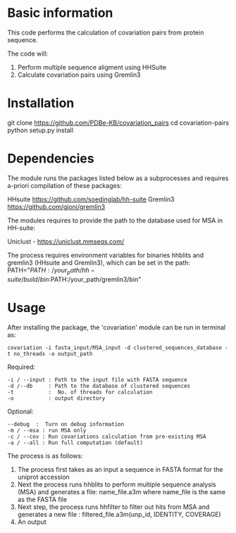 # Basic information

This code performs the calculation of covariation pairs from protein sequence. 

The code will: 
1) Perform multiple sequence aligment using HHSuite
2) Calculate covariation pairs using Gremlin3

# Installation

git clone https://github.com/PDBe-KB/covariation_pairs
cd covariation-pairs
python setup.py install

# Dependencies

The module runs the packages listed below as a subprocesses and requires a-priori compilation of these packages:

HHsuite   https://github.com/soedinglab/hh-suite
Gremlin3  https://github.com/gjoni/gremlin3

The modules requires to provide the path to the database used for MSA in HH-suite:

Uniclust - https://uniclust.mmseqs.com/

The process requires environment variables for binaries hhblits and gremlin3 (HHsuite and Gremlin3), which can be set in the path:
PATH="$PATH:/your_path/hh-suite/build/bin:$PATH:/your_path/gremlin3/bin"

# Usage

After installing the package, the 'covariation' module can be run in terminal as:

```
covariation -i fasta_input/MSA_input -d clustered_sequences_database -t no_threads -o output_path
```

Required:
```
-i / --input : Path to the input file with FASTA sequence 
-d /--db     : Path to the database of clustered sequences
-t           :  No. of threads for calculation
-o           : output directory 
```

Optional:

```
--debug  :  Turn on debug information
-m / --msa : run MSA only
-c / --cov : Run covariations calculation from pre-existing MSA
-a / --all : Run full computation (default)
```

The process is as follows:

1. The process first takes as an input a sequence in FASTA format for the uniprot accession 
2. Next the process runs hhblits to perform multiple sequence analysis (MSA) and generates a file:
   name_file.a3m where name_file is the same as the FASTA file
3. Next step, the process runs hhfilter to filter out hits from MSA and generates a new file :
   filtered_file.a3m(unp_id, IDENTITY, COVERAGE)
6. An output 
